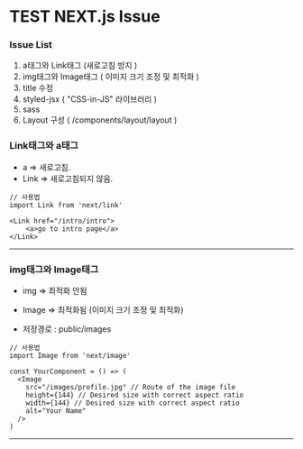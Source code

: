 # TEST NEXT.js Issue

### Issue List

1. a태그와 Link태그 (새로고침 방지 )
2. img태그와 Image태그 ( 이미지 크기 조정 및 최적화 )
3. title 수정
4. styled-jsx ( "CSS-in-JS" 라이브러리 )
5. sass
6. Layout 구성 ( /components/layout/layout )

### Link태그와 a태그

- a => 새로고침.
- Link => 새로고침되지 않음.

```
// 사용법
import Link from 'next/link'

<Link href="/intro/intro">
    <a>go to intro page</a>
</Link>
```

---

### img태그와 Image태그

- img => 최적화 안됨
- Image => 최적화됨 (이미지 크기 조정 및 최적화)

- 저장경로 : public/images

```
// 사용법
import Image from 'next/image'

const YourComponent = () => (
  <Image
    src="/images/profile.jpg" // Route of the image file
    height={144} // Desired size with correct aspect ratio
    width={144} // Desired size with correct aspect ratio
    alt="Your Name"
  />
)
```

---

### <title> 수정

```
// 경로
import Head from 'next/head'

<Head>
    <title>DH NextJS</title>
    <link rel="icon" href="/favicon.ico" />
</Head>
```

---

### styled-jsx ( "CSS-in-JS" 라이브러리 )

```
return (
    <>
        <div className="test">
        </div>

        <style jsx>{`
            .test {

            }
        `}</style>

    </>
)
```

---

### sass

```
// 설치
npm install sass

scss파일은 _app.js에서import해야 먹힘.
```

---

### Layout 구성 ( /components/layout/layout )

```
// 생성
export default function Layout({ children }) {
  return <div>{children}</div>
}
```

```
// 사용
import Layout from '../../components/layout'

<Layout>
    <Head>
    <title>First Post</title>
    </Head>
    <h1>First Post</h1>
    ...
</Layout>
```
